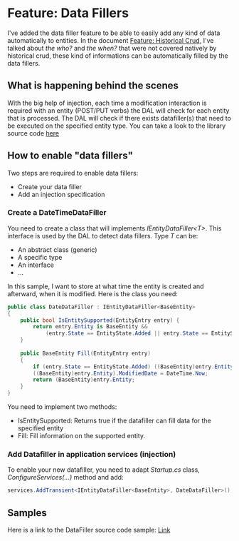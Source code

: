 # Feature: Data Fillers
I've added the data filler feature to be able to easily add any kind of data automatically to entities. In the document [Feature: Historical Crud](./FeatureHistoricalCrud.md), I've talked about *the who?* and *the when?* that were not covered natively by historical crud, these kind of informations can be automatically filled by the data fillers.

## What is happening behind the scenes
With the big help of injection, each time a modification interaction is required with an entity (POST/PUT verbs) the DAL will check for each entity that is processed. The DAL will check if there exists datafiller(s) that need to be executed on the specified entity type. You can take a look to the library source code [here](https://github.com/lonesomegeek/LSG.GenericCrud/blob/master/LSG.GenericCrud/Repositories/BaseDbContext.cs)

## How to enable "data fillers"
Two steps are required to enable data fillers:
- Create your data filler
- Add an injection specification

### Create a DateTimeDataFiller
You need to create a class that will implements *IEntityDataFiller\<T>*. This interface is used by the DAL to detect data fillers. Type *T* can be:
- An abstract class (generic)
- A specific type
- An interface
- ...

In this sample, I want to store at what time the entity is created and afterward, when it is modified. Here is the class you need:

```csharp
public class DateDataFiller : IEntityDataFiller<BaseEntity>
{
    public bool IsEntitySupported(EntityEntry entry) {
        return entry.Entity is BaseEntity && 
            (entry.State == EntityState.Added || entry.State == EntityState.Modified);
    }
    
    public BaseEntity Fill(EntityEntry entry)
    {
        if (entry.State == EntityState.Added) ((BaseEntity)entry.Entity).CreatedDate = DateTime.Now;
        ((BaseEntity)entry.Entity).ModifiedDate = DateTime.Now;
        return (BaseEntity)entry.Entity;
    }
}
```

You need to implement two methods:
- IsEntitySupported: Returns true if the datafiller can fill data for the specified entity
- Fill: Fill information on the supported entity.

### Add Datafiller in application services (injection)
To enable your new datafiller, you need to adapt *Startup.cs* class, *ConfigureServices(...)* method and add:

```csharp
services.AddTransient<IEntityDataFiller<BaseEntity>, DateDataFiller>();
```

## Samples

Here is a link to the DataFiller source code sample: [Link](https://github.com/lonesomegeek/LSG.GenericCrud.Samples/tree/master/Sample.DataFiller)

